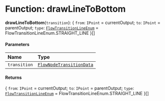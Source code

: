 # Function: drawLineToBottom

**drawLineToBottom**(`transition`): { `from`: `IPoint` = currentOutput; `to`: `IPoint` = parentOutput; `type`: [`FlowTransitionLineEnum`](/en/auto-docs/document/enums/FlowTransitionLineEnum.md) = FlowTransitionLineEnum.STRAIGHT\_LINE }\[]

#### Parameters

| Name | Type |
| :------ | :------ |
| `transition` | [`FlowNodeTransitionData`](/en/auto-docs/document/classes/FlowNodeTransitionData.md) |

#### Returns

{ `from`: `IPoint` = currentOutput; `to`: `IPoint` = parentOutput; `type`: [`FlowTransitionLineEnum`](/en/auto-docs/document/enums/FlowTransitionLineEnum.md) = FlowTransitionLineEnum.STRAIGHT\_LINE }\[]
